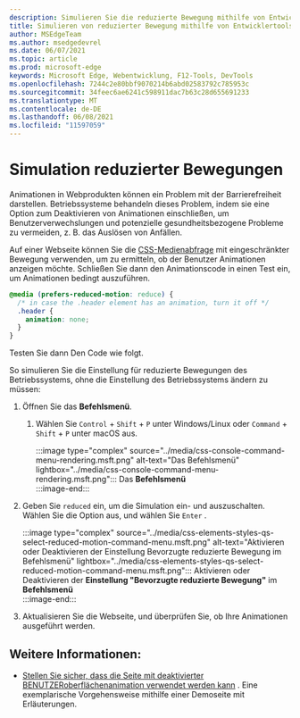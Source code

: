 ```yaml
---
description: Simulieren Sie die reduzierte Bewegung mithilfe von Entwicklertools.
title: Simulieren von reduzierter Bewegung mithilfe von Entwicklertools (CSS bevorzugt reduzierte Bewegung)
author: MSEdgeTeam
ms.author: msedgedevrel
ms.date: 06/07/2021
ms.topic: article
ms.prod: microsoft-edge
keywords: Microsoft Edge, Webentwicklung, F12-Tools, DevTools
ms.openlocfilehash: 7244c2e80bbf9070214b6abd02583792c785953c
ms.sourcegitcommit: 34feec6ae6241c598911dac7b63c28d655691233
ms.translationtype: MT
ms.contentlocale: de-DE
ms.lasthandoff: 06/08/2021
ms.locfileid: "11597059"
---
```

# <a name="reduced-motion-simulation"></a>Simulation reduzierter Bewegungen  

Animationen in Webprodukten können ein Problem mit der Barrierefreiheit darstellen.  Betriebssysteme behandeln dieses Problem, indem sie eine Option zum Deaktivieren von Animationen einschließen, um Benutzerverwechslungen und potenzielle gesundheitsbezogene Probleme zu vermeiden, z. B. das Auslösen von Anfällen.  

Auf einer Webseite können Sie die [CSS-Medienabfrage][MDNPrefersReducedMotion] mit eingeschränkter Bewegung verwenden, um zu ermitteln, ob der Benutzer Animationen anzeigen möchte.  Schließen Sie dann den Animationscode in einen Test ein, um Animationen bedingt auszuführen.  

```css
@media (prefers-reduced-motion: reduce) {
  /* in case the .header element has an animation, turn it off */
  .header {
    animation: none;
  }
}
```  

Testen Sie dann Den Code wie folgt.

So simulieren Sie die Einstellung für reduzierte Bewegungen des Betriebssystems, ohne die Einstellung des Betriebssystems ändern zu müssen:

1.  Öffnen Sie das **Befehlsmenü**.  
    1.  Wählen Sie `Control` + `Shift` + `P` unter Windows/Linux oder `Command` + `Shift` + `P` unter macOS aus.  
        
        :::image type="complex" source="../media/css-console-command-menu-rendering.msft.png" alt-text="Das Befehlsmenü" lightbox="../media/css-console-command-menu-rendering.msft.png":::
           Das **Befehlsmenü**  
        :::image-end:::  
        
1.  Geben Sie `reduced` ein, um die Simulation ein- und auszuschalten.  Wählen Sie die Option aus, und wählen Sie `Enter` .  
    
    :::image type="complex" source="../media/css-elements-styles-qs-select-reduced-motion-command-menu.msft.png" alt-text="Aktivieren oder Deaktivieren der Einstellung Bevorzugte reduzierte Bewegung im Befehlsmenü" lightbox="../media/css-elements-styles-qs-select-reduced-motion-command-menu.msft.png":::
       Aktivieren oder Deaktivieren der **Einstellung "Bevorzugte reduzierte Bewegung"** im **Befehlsmenü**  
    :::image-end:::  
    
1.  Aktualisieren Sie die Webseite, und überprüfen Sie, ob Ihre Animationen ausgeführt werden.


## <a name="see-also"></a>Weitere Informationen:

* [Stellen Sie sicher, dass die Seite mit deaktivierter BENUTZERoberflächenanimation verwendet werden kann](test-reduced-ui-motion.md) . Eine exemplarische Vorgehensweise mithilfe einer Demoseite mit Erläuterungen.

    
<!-- links -->  
[DevtoolsIndex]: ../index.md "Microsoft Edge (Chromium) -Entwicklertools | Microsoft Docs"  
[MDNPrefersReducedMotion]: https://developer.mozilla.org/docs/Web/CSS/@media/prefers-reduced-motion "bevorzugt reduzierte | Mdn"  
